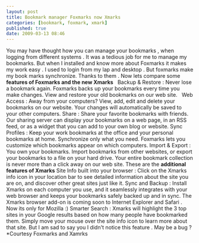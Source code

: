 ```yaml
---
layout: post
title: Bookmark manager Foxmarks now Xmarks
categories: [bookmark, foxmark, xmark]
published: true
date: 2009-03-13 08:46
---
```

You may have thought how you can manage your bookmarks , when logging from different systems . It was a tedious job for me to manage my bookmarks. But when I installed and know more about Foxmarks it makes my work easy . I used to login from my lap and desktop . But foxmarks make my book marks synchronize. Thanks to them .  Now lets compare some **features of Foxmarks and the new Xmarks**     Backup & Restore : Never lose a bookmark again. Foxmarks backs up your bookmarks every time you make changes. View and restore your old bookmarks on our web site.    Web Access : Away from your computers? View, add, edit and delete your bookmarks on our website. Your changes will automatically be saved to your other computers.  Share : Share your favorite bookmarks with friends. Our sharing server can display your bookmarks on a web page, in an RSS feed, or as a widget that you can add to your own blog or website.  Sync Profiles : Keep your work bookmarks at the office and your personal bookmarks at home. Synchronize only what you need. Foxmarks lets you customize which bookmarks appear on which computers.  Import & Export : You own your bookmarks. Import bookmarks from other websites, or export your bookmarks to a file on your hard drive. Your entire bookmark collection is never more than a click away on our web site.  These are the **additional features of Xmarks**  Site Info built into your browser : Click on the Xmarks info icon in your location bar to see detailed information about the site you are on, and discover other great sites just like it. Sync and Backup : Install Xmarks on each computer you use, and it seamlessly integrates with your web browser and keeps your bookmarks safely backed up and in sync. The Xmarks browser add-on is coming soon to Internet Explorer and Safari . Now its only for Mozilla :)  Smarter Search : Xmarks will highlight the 3 top sites in your Google results based on how many people have bookmarked them. Simply move your mouse over the site info icon to learn more about that site. But I am sad to say you I didn't notice this feature . May be a bug ?  \*Courtesy Foxmarks and Xamrks   
